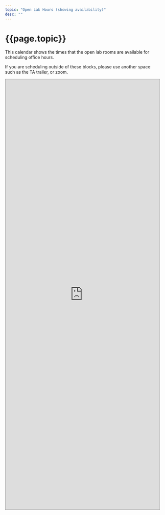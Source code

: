 ```yaml
---
topic: "Open Lab Hours (showing availability)"
desc: ""
---
```


<style>
     iframe { width: 100%; height: 1400px; }
</style>

# {{page.topic}}

This calendar shows the times that the open lab rooms are available for scheduling office hours.

If you are scheduling outside of these blocks, please use another space such as the TA trailer, or zoom.

<iframe src="https://calendar.google.com/calendar/embed?height=600&wkst=1&bgcolor=%23ffffff&ctz=America%2FLos_Angeles&mode=WEEK&src=Y182M2I1OTk2ZTYwMzk0YjZhM2IxNzEwYWQxMzMyOTAxZmZlNDRhN2VlOGY1NzdhY2VlNWY5OGViOTU2ZGZiNWNiQGdyb3VwLmNhbGVuZGFyLmdvb2dsZS5jb20&color=%23AD1457" style="border:solid 1px #777" width="800" height="600" frameborder="0" scrolling="no"></iframe>
